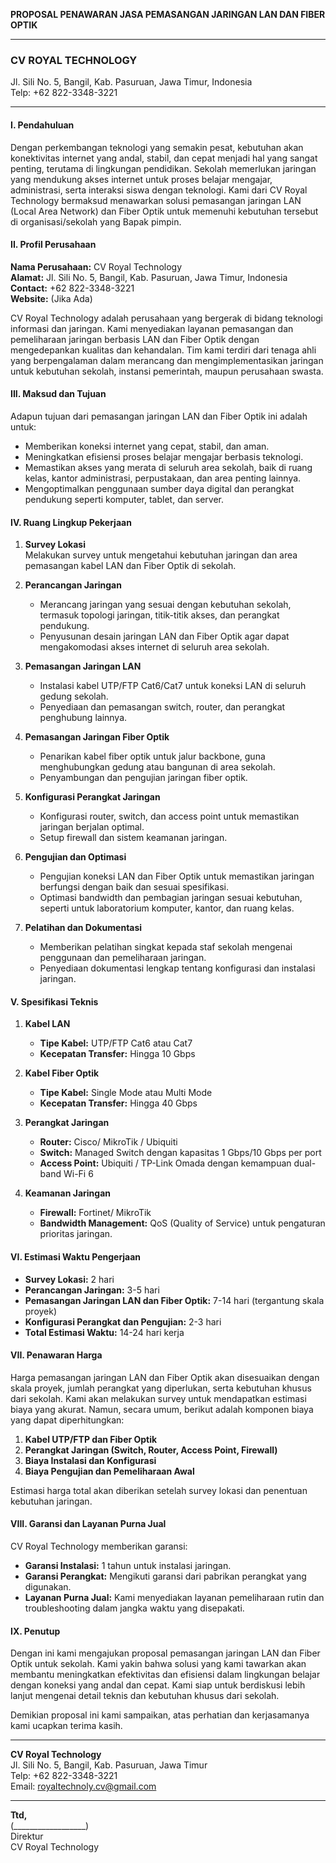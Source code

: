 **PROPOSAL PENAWARAN JASA PEMASANGAN JARINGAN LAN DAN FIBER OPTIK**

---

### **CV ROYAL TECHNOLOGY**  
Jl. Sili No. 5, Bangil, Kab. Pasuruan, Jawa Timur, Indonesia  
Telp: +62 822-3348-3221  

---

#### **I. Pendahuluan**

Dengan perkembangan teknologi yang semakin pesat, kebutuhan akan konektivitas internet yang andal, stabil, dan cepat menjadi hal yang sangat penting, terutama di lingkungan pendidikan. Sekolah memerlukan jaringan yang mendukung akses internet untuk proses belajar mengajar, administrasi, serta interaksi siswa dengan teknologi. Kami dari CV Royal Technology bermaksud menawarkan solusi pemasangan jaringan LAN (Local Area Network) dan Fiber Optik untuk memenuhi kebutuhan tersebut di organisasi/sekolah yang Bapak pimpin.

#### **II. Profil Perusahaan**

**Nama Perusahaan:** CV Royal Technology  
**Alamat:** Jl. Sili No. 5, Bangil, Kab. Pasuruan, Jawa Timur, Indonesia  
**Contact:** +62 822-3348-3221  
**Website:** (Jika Ada)

CV Royal Technology adalah perusahaan yang bergerak di bidang teknologi informasi dan jaringan. Kami menyediakan layanan pemasangan dan pemeliharaan jaringan berbasis LAN dan Fiber Optik dengan mengedepankan kualitas dan kehandalan. Tim kami terdiri dari tenaga ahli yang berpengalaman dalam merancang dan mengimplementasikan jaringan untuk kebutuhan sekolah, instansi pemerintah, maupun perusahaan swasta.

#### **III. Maksud dan Tujuan**

Adapun tujuan dari pemasangan jaringan LAN dan Fiber Optik ini adalah untuk:

- Memberikan koneksi internet yang cepat, stabil, dan aman.
- Meningkatkan efisiensi proses belajar mengajar berbasis teknologi.
- Memastikan akses yang merata di seluruh area sekolah, baik di ruang kelas, kantor administrasi, perpustakaan, dan area penting lainnya.
- Mengoptimalkan penggunaan sumber daya digital dan perangkat pendukung seperti komputer, tablet, dan server.

#### **IV. Ruang Lingkup Pekerjaan**

1. **Survey Lokasi**  
   Melakukan survey untuk mengetahui kebutuhan jaringan dan area pemasangan kabel LAN dan Fiber Optik di sekolah.

2. **Perancangan Jaringan**  
   - Merancang jaringan yang sesuai dengan kebutuhan sekolah, termasuk topologi jaringan, titik-titik akses, dan perangkat pendukung.
   - Penyusunan desain jaringan LAN dan Fiber Optik agar dapat mengakomodasi akses internet di seluruh area sekolah.

3. **Pemasangan Jaringan LAN**  
   - Instalasi kabel UTP/FTP Cat6/Cat7 untuk koneksi LAN di seluruh gedung sekolah.
   - Penyediaan dan pemasangan switch, router, dan perangkat penghubung lainnya.

4. **Pemasangan Jaringan Fiber Optik**  
   - Penarikan kabel fiber optik untuk jalur backbone, guna menghubungkan gedung atau bangunan di area sekolah.
   - Penyambungan dan pengujian jaringan fiber optik.

5. **Konfigurasi Perangkat Jaringan**  
   - Konfigurasi router, switch, dan access point untuk memastikan jaringan berjalan optimal.
   - Setup firewall dan sistem keamanan jaringan.

6. **Pengujian dan Optimasi**  
   - Pengujian koneksi LAN dan Fiber Optik untuk memastikan jaringan berfungsi dengan baik dan sesuai spesifikasi.
   - Optimasi bandwidth dan pembagian jaringan sesuai kebutuhan, seperti untuk laboratorium komputer, kantor, dan ruang kelas.

7. **Pelatihan dan Dokumentasi**  
   - Memberikan pelatihan singkat kepada staf sekolah mengenai penggunaan dan pemeliharaan jaringan.
   - Penyediaan dokumentasi lengkap tentang konfigurasi dan instalasi jaringan.

#### **V. Spesifikasi Teknis**

1. **Kabel LAN**  
   - **Tipe Kabel:** UTP/FTP Cat6 atau Cat7  
   - **Kecepatan Transfer:** Hingga 10 Gbps  

2. **Kabel Fiber Optik**  
   - **Tipe Kabel:** Single Mode atau Multi Mode  
   - **Kecepatan Transfer:** Hingga 40 Gbps  

3. **Perangkat Jaringan**  
   - **Router:** Cisco/ MikroTik / Ubiquiti  
   - **Switch:** Managed Switch dengan kapasitas 1 Gbps/10 Gbps per port  
   - **Access Point:** Ubiquiti / TP-Link Omada dengan kemampuan dual-band Wi-Fi 6  

4. **Keamanan Jaringan**  
   - **Firewall:** Fortinet/ MikroTik  
   - **Bandwidth Management:** QoS (Quality of Service) untuk pengaturan prioritas jaringan.

#### **VI. Estimasi Waktu Pengerjaan**

- **Survey Lokasi:** 2 hari  
- **Perancangan Jaringan:** 3-5 hari  
- **Pemasangan Jaringan LAN dan Fiber Optik:** 7-14 hari (tergantung skala proyek)  
- **Konfigurasi Perangkat dan Pengujian:** 2-3 hari  
- **Total Estimasi Waktu:** 14-24 hari kerja

#### **VII. Penawaran Harga**

Harga pemasangan jaringan LAN dan Fiber Optik akan disesuaikan dengan skala proyek, jumlah perangkat yang diperlukan, serta kebutuhan khusus dari sekolah. Kami akan melakukan survey untuk mendapatkan estimasi biaya yang akurat. Namun, secara umum, berikut adalah komponen biaya yang dapat diperhitungkan:

1. **Kabel UTP/FTP dan Fiber Optik**  
2. **Perangkat Jaringan (Switch, Router, Access Point, Firewall)**  
3. **Biaya Instalasi dan Konfigurasi**  
4. **Biaya Pengujian dan Pemeliharaan Awal**

Estimasi harga total akan diberikan setelah survey lokasi dan penentuan kebutuhan jaringan.

#### **VIII. Garansi dan Layanan Purna Jual**

CV Royal Technology memberikan garansi:

- **Garansi Instalasi:** 1 tahun untuk instalasi jaringan.
- **Garansi Perangkat:** Mengikuti garansi dari pabrikan perangkat yang digunakan.
- **Layanan Purna Jual:** Kami menyediakan layanan pemeliharaan rutin dan troubleshooting dalam jangka waktu yang disepakati.

#### **IX. Penutup**

Dengan ini kami mengajukan proposal pemasangan jaringan LAN dan Fiber Optik untuk sekolah. Kami yakin bahwa solusi yang kami tawarkan akan membantu meningkatkan efektivitas dan efisiensi dalam lingkungan belajar dengan koneksi yang andal dan cepat. Kami siap untuk berdiskusi lebih lanjut mengenai detail teknis dan kebutuhan khusus dari sekolah.

Demikian proposal ini kami sampaikan, atas perhatian dan kerjasamanya kami ucapkan terima kasih.

---

**CV Royal Technology**  
Jl. Sili No. 5, Bangil, Kab. Pasuruan, Jawa Timur  
Telp: +62 822-3348-3221  
Email: royaltechnoly.cv@gmail.com

---  

**Ttd,**  
(__________________)  
Direktur  
CV Royal Technology  
